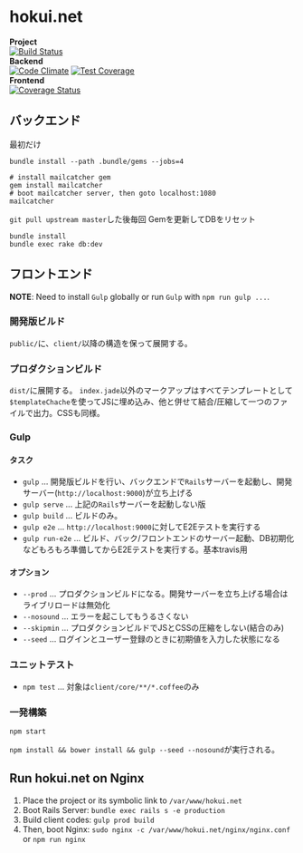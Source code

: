 hokui.net
=========
**Project**  
[![Build Status](https://travis-ci.org/hokui/hokui.net.svg)](https://travis-ci.org/hokui/hokui.net)  
**Backend**  
[![Code Climate](https://codeclimate.com/github/hokui/hokui.net/badges/gpa.svg)](https://codeclimate.com/github/hokui/hokui.net)
[![Test Coverage](https://codeclimate.com/github/hokui/hokui.net/badges/coverage.svg)](https://codeclimate.com/github/hokui/hokui.net)  
**Frontend**  
[![Coverage Status](https://coveralls.io/repos/hokui/hokui.net/badge.svg?branch=master)](https://coveralls.io/r/hokui/hokui.net?branch=master)

バックエンド
--------
最初だけ
```
bundle install --path .bundle/gems --jobs=4

# install mailcatcher gem
gem install mailcatcher
# boot mailcatcher server, then goto localhost:1080
mailcatcher
```

`git pull upstream master`した後毎回
Gemを更新してDBをリセット
```
bundle install
bundle exec rake db:dev
```

フロントエンド
--------

**NOTE**: Need to install `Gulp` globally or run `Gulp` with `npm run gulp ...`.

### 開発版ビルド
`public/`に、`client/`以降の構造を保って展開する。


### プロダクションビルド
`dist/`に展開する。
`index.jade`以外のマークアップはすべてテンプレートとして`$templateChache`を使ってJSに埋め込み、他と併せて結合/圧縮して一つのファイルで出力。CSSも同様。


### Gulp

#### タスク

* `gulp` ... 開発版ビルドを行い、バックエンドで`Rails`サーバーを起動し、開発サーバー(`http://localhost:9000`)が立ち上げる
* `gulp serve` ... 上記の`Rails`サーバーを起動しない版
* `gulp build` ... ビルドのみ。
* `gulp e2e` ... `http://localhost:9000`に対してE2Eテストを実行する
* `gulp run-e2e` ... ビルド、バック/フロントエンドのサーバー起動、DB初期化などもろもろ準備してからE2Eテストを実行する。基本travis用


#### オプション

* `--prod` ... プロダクションビルドになる。開発サーバーを立ち上げる場合はライブリロードは無効化
* `--nosound` ... エラーを起こしてもうるさくない
* `--skipmin` ... プロダクションビルドでJSとCSSの圧縮をしない(結合のみ)
* `--seed` ... ログインとユーザー登録のときに初期値を入力した状態になる


### ユニットテスト
* `npm test` ... 対象は`client/core/**/*.coffee`のみ


### 一発構築

```
npm start
```

`npm install && bower install && gulp --seed --nosound`が実行される。


Run hokui.net on Nginx
--------
1. Place the project or its symbolic link to `/var/www/hokui.net`
2. Boot Rails Server: `bundle exec rails s -e production`
3. Build client codes: `gulp prod build`
4. Then, boot Nginx: `sudo nginx -c /var/www/hokui.net/nginx/nginx.conf` or `npm run nginx`


